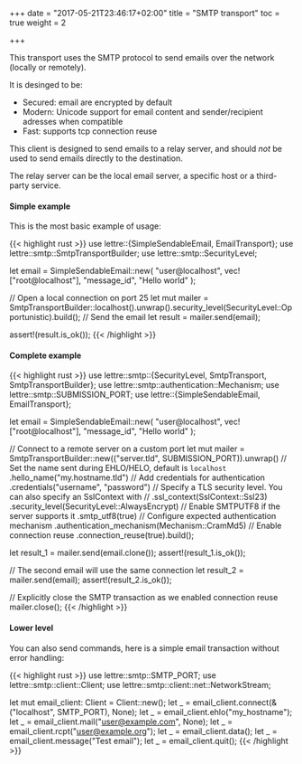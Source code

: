 +++
date = "2017-05-21T23:46:17+02:00"
title = "SMTP transport"
toc = true
weight = 2

+++

This transport uses the SMTP protocol to send emails over the network (locally or remotely).

It is desinged to be:

* Secured: email are encrypted by default
* Modern: Unicode support for email content and sender/recipient adresses when compatible
* Fast: supports tcp connection reuse

This client is designed to send emails to a relay server, and should *not* be used to send
emails directly to the destination.

The relay server can be the local email server, a specific host or a third-party service.

#### Simple example

This is the most basic example of usage:

{{< highlight rust >}}
use lettre::{SimpleSendableEmail, EmailTransport};
use lettre::smtp::SmtpTransportBuilder;
use lettre::smtp::SecurityLevel;

let email = SimpleSendableEmail::new(
                "user@localhost",
                vec!["root@localhost"],
                "message_id",
                "Hello world"
            );

// Open a local connection on port 25
let mut mailer =
SmtpTransportBuilder::localhost().unwrap().security_level(SecurityLevel::Opportunistic).build();
// Send the email
let result = mailer.send(email);

assert!(result.is_ok());
{{< /highlight >}}

#### Complete example

{{< highlight rust >}}
use lettre::smtp::{SecurityLevel, SmtpTransport,
SmtpTransportBuilder};
use lettre::smtp::authentication::Mechanism;
use lettre::smtp::SUBMISSION_PORT;
use lettre::{SimpleSendableEmail, EmailTransport};

let email = SimpleSendableEmail::new(
                "user@localhost",
                vec!["root@localhost"],
                "message_id",
                "Hello world"
            );

// Connect to a remote server on a custom port
let mut mailer = SmtpTransportBuilder::new(("server.tld",
SUBMISSION_PORT)).unwrap()
    // Set the name sent during EHLO/HELO, default is `localhost`
    .hello_name("my.hostname.tld")
    // Add credentials for authentication
    .credentials("username", "password")
    // Specify a TLS security level. You can also specify an SslContext with
    // .ssl_context(SslContext::Ssl23)
    .security_level(SecurityLevel::AlwaysEncrypt)
    // Enable SMTPUTF8 if the server supports it
    .smtp_utf8(true)
    // Configure expected authentication mechanism
    .authentication_mechanism(Mechanism::CramMd5)
    // Enable connection reuse
    .connection_reuse(true).build();

let result_1 = mailer.send(email.clone());
assert!(result_1.is_ok());

// The second email will use the same connection
let result_2 = mailer.send(email);
assert!(result_2.is_ok());

// Explicitly close the SMTP transaction as we enabled connection reuse
mailer.close();
{{< /highlight >}}

#### Lower level

You can also send commands, here is a simple email transaction without
error handling:

{{< highlight rust >}}
use lettre::smtp::SMTP_PORT;
use lettre::smtp::client::Client;
use lettre::smtp::client::net::NetworkStream;

let mut email_client: Client<NetworkStream> = Client::new();
let _ = email_client.connect(&("localhost", SMTP_PORT), None);
let _ = email_client.ehlo("my_hostname");
let _ = email_client.mail("user@example.com", None);
let _ = email_client.rcpt("user@example.org");
let _ = email_client.data();
let _ = email_client.message("Test email");
let _ = email_client.quit();
{{< /highlight >}}

